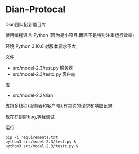 # Dian-Protocal

Dian团队招新题目库

使用编程语言 Python
(因为是小项目,而且不是特别注重运行效率)

环境
Python 3.10.6
对版本要求不大

文件
- src/model-2.3/test.py 服务器
- src/model-2.3/testc.py 客户端

库
- src/model-2.3/dian

支持多线程(服务器和客户端),有每次的请求和响应记录

现在在排除bug,等我调试

运行

```shell
pip -i requirements.txt
python3 src/model-2.3/test.py &
python3 src/model-2.3/testc.py &
```
